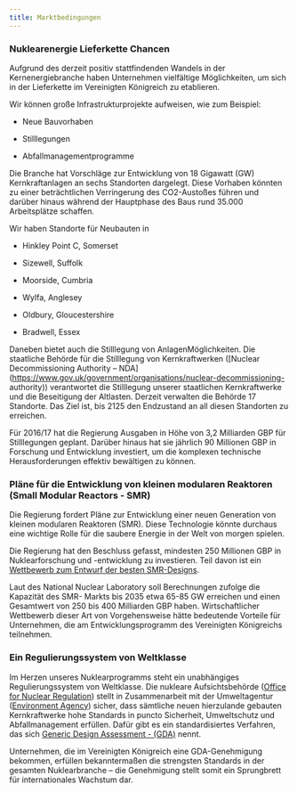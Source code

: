 ```yaml
---
title: Marktbedingungen
---
```


### Nuklearenergie Lieferkette Chancen

Aufgrund des derzeit positiv stattfindenden Wandels in der Kernenergiebranche haben Unternehmen vielfältige Möglichkeiten, um sich in der Lieferkette im Vereinigten Königreich zu etablieren.

Wir können große Infrastrukturprojekte aufweisen, wie zum Beispiel:

- Neue Bauvorhaben

- Stilllegungen

- Abfallmanagementprogramme

Die Branche hat Vorschläge zur Entwicklung von 18 Gigawatt (GW) Kernkraftanlagen an sechs Standorten dargelegt. Diese Vorhaben könnten zu einer beträchtlichen Verringerung des CO2-Austoßes führen und darüber hinaus während der Hauptphase des Baus rund 35.000 Arbeitsplätze schaffen.

Wir haben Standorte für Neubauten in

- Hinkley Point C, Somerset

- Sizewell, Suffolk

- Moorside, Cumbria

- Wylfa, Anglesey

- Oldbury, Gloucestershire

- Bradwell, Essex

Daneben bietet auch die Stilllegung von AnlagenMöglichkeiten. Die staatliche Behörde für die Stilllegung von Kernkraftwerken ([Nuclear Decommissioning Authority – NDA](https://www.gov.uk/government/organisations/nuclear-decommissioning- authority)) verantwortet die Stilllegung unserer staatlichen Kernkraftwerke und die Beseitigung der Altlasten. Derzeit verwalten die Behörde 17 Standorte. Das Ziel ist, bis 2125 den Endzustand an all diesen Standorten zu erreichen.

Für 2016/17 hat die Regierung Ausgaben in Höhe von 3,2 Milliarden GBP für Stilllegungen geplant. Darüber hinaus hat sie jährlich 90 Millionen GBP in Forschung und Entwicklung investiert, um die komplexen technische Herausforderungen effektiv bewältigen zu können.

### Pläne für die Entwicklung von kleinen modularen Reaktoren (Small Modular Reactors - SMR)

Die Regierung fordert Pläne zur Entwicklung einer neuen Generation von kleinen modularen Reaktoren (SMR). Diese Technologie könnte durchaus eine wichtige Rolle für die saubere Energie in der Welt von morgen spielen.

Die Regierung hat den Beschluss gefasst, mindesten 250 Millionen GBP in Nuklearforschung und -entwicklung zu investieren. Teil davon ist ein [Wettbewerb zum Entwurf der besten SMR-Designs](https://www.gov.uk/government/publications/small-modular-reactors-competition-phase-one).

Laut des National Nuclear Laboratory soll Berechnungen zufolge die Kapazität des SMR- Markts bis 2035 etwa 65-85 GW erreichen und einen Gesamtwert von 250 bis 400 Milliarden GBP haben. Wirtschaftlicher Wettbewerb dieser Art von Vorgehensweise hätte bedeutende Vorteile für Unternehmen, die am Entwicklungsprogramm des Vereinigten Königreichs teilnehmen.

### Ein Regulierungssystem von Weltklasse

Im Herzen unseres Nuklearprogramms steht ein unabhängiges Regulierungssystem von Weltklasse. Die nukleare Aufsichtsbehörde ([Office for Nuclear Regulation](http://www.onr.org.uk/)) stellt in Zusammenarbeit mit der Umweltagentur ([Environment Agency](https://www.gov.uk/government/organisations/environment-agency)) sicher, dass sämtliche neuen hierzulande gebauten Kernkraftwerke hohe Standards in puncto Sicherheit, Umweltschutz und Abfallmanagement erfüllen. Dafür gibt es ein standardisiertes Verfahren, das sich [Generic Design Assessment - (GDA)]( http://www.onr.org.uk/new-reactors/) nennt.

Unternehmen, die im Vereinigten Königreich eine GDA-Genehmigung bekommen, erfüllen bekanntermaßen die strengsten Standards in der gesamten Nuklearbranche – die Genehmigung stellt somit ein Sprungbrett für internationales Wachstum dar.
